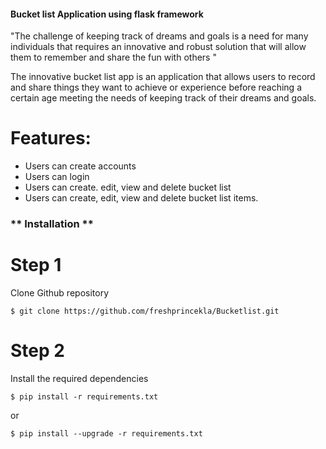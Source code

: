 #### Bucket list Application using flask framework

"The challenge of keeping track of dreams and goals is a need for many individuals that
requires an innovative and robust solution that will allow them to remember and share
the fun with others "

The innovative bucket list app is an application that allows users  to record and share
things they want to achieve or experience before reaching a certain age meeting the needs
of keeping track of their dreams and goals.

# Features:
* Users can create accounts
* Users can login
* Users can create. edit, view and delete bucket list
* Users can create, edit, view and delete bucket list items.

### ** Installation **

# Step 1
Clone Github repository

```
$ git clone https://github.com/freshprincekla/Bucketlist.git

```

# Step 2
Install the required dependencies

```
$ pip install -r requirements.txt

```
or

```
$ pip install --upgrade -r requirements.txt

```


